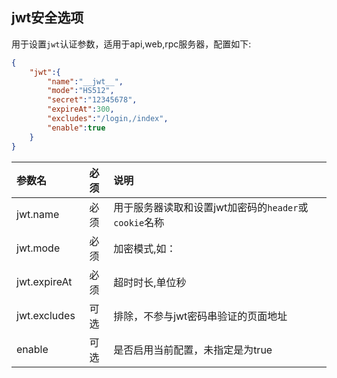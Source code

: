 ## jwt安全选项

用于设置`jwt`认证参数，适用于api,web,rpc服务器，配置如下:

```json
{
    "jwt":{
        "name":"__jwt__",
        "mode":"HS512",
        "secret":"12345678",
        "expireAt":300,
        "excludes":"/login,/index",
        "enable":true
    }
}
```

|参数名|必须|说明|
|:------|:-------:|:------|
|jwt.name|必须|用于服务器读取和设置jwt加密码的`header`或`cookie`名称|
|jwt.mode|必须|加密模式,如：|
|jwt.expireAt|必须|超时时长,单位秒|
|jwt.excludes|可选|排除，不参与jwt密码串验证的页面地址|
|enable|可选|是否启用当前配置，未指定是为true|